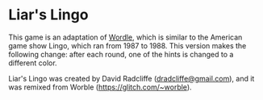 # Liar's Lingo

This game is an adaptation of [Wordle](https://powerlanguage.co.uk/wordle/),
which is similar to the American game show Lingo, which ran from 1987 to 1988.
This version makes the following change: after each round, one of the hints
is changed to a different color.

Liar's Lingo was created by David Radcliffe (dradcliffe@gmail.com), and it was
remixed from Worble (https://glitch.com/~worble).
